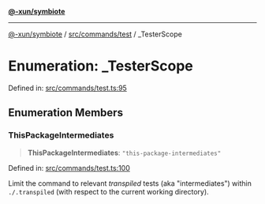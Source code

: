 [**@-xun/symbiote**](../../../../README.md)

***

[@-xun/symbiote](../../../../README.md) / [src/commands/test](../README.md) / \_TesterScope

# Enumeration: \_TesterScope

Defined in: [src/commands/test.ts:95](https://github.com/Xunnamius/symbiote/blob/0240ff85261f41befe2983f7e894edff74495bad/src/commands/test.ts#L95)

## Enumeration Members

### ThisPackageIntermediates

> **ThisPackageIntermediates**: `"this-package-intermediates"`

Defined in: [src/commands/test.ts:100](https://github.com/Xunnamius/symbiote/blob/0240ff85261f41befe2983f7e894edff74495bad/src/commands/test.ts#L100)

Limit the command to relevant _transpiled_ tests (aka "intermediates")
within `./.transpiled` (with respect to the current working directory).
